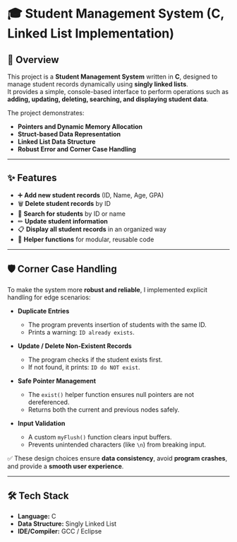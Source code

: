 # 🎓 Student Management System (C, Linked List Implementation)

## 📌 Overview
This project is a **Student Management System** written in **C**, designed to manage student records dynamically using **singly linked lists**.  
It provides a simple, console-based interface to perform operations such as **adding, updating, deleting, searching, and displaying student data**.

The project demonstrates:
- **Pointers and Dynamic Memory Allocation**
- **Struct-based Data Representation**
- **Linked List Data Structure**
- **Robust Error and Corner Case Handling**

---

## ✨ Features
- ➕ **Add new student records** (ID, Name, Age, GPA)  
- 🗑 **Delete student records** by ID  
- 🔎 **Search for students** by ID or name  
- ✏ **Update student information**  
- 📋 **Display all student records** in an organized way  
- 🧩 **Helper functions** for modular, reusable code  

---

## 🛡️ Corner Case Handling
To make the system more **robust and reliable**, I implemented explicit handling for edge scenarios:

- **Duplicate Entries**  
  - The program prevents insertion of students with the same ID.  
  - Prints a warning: `ID already exists`.

- **Update / Delete Non-Existent Records**  
  - The program checks if the student exists first.  
  - If not found, it prints: `ID do NOT exist`.  

- **Safe Pointer Management**  
  - The `exist()` helper function ensures null pointers are not dereferenced.  
  - Returns both the current and previous nodes safely.  

- **Input Validation**  
  - A custom `myFlush()` function clears input buffers.  
  - Prevents unintended characters (like `\n`) from breaking input.  

✅ These design choices ensure **data consistency**, avoid **program crashes**, and provide a **smooth user experience**.  

---

## 🛠 Tech Stack
- **Language:** C  
- **Data Structure:** Singly Linked List  
- **IDE/Compiler:** GCC / Eclipse  


